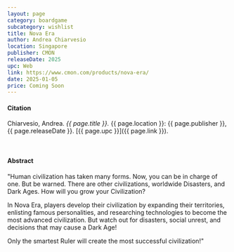 ```yaml
---
layout: page
category: boardgame
subcategory: wishlist
title: Nova Era
author: Andrea Chiarvesio
location: Singapore
publisher: CMON
releaseDate: 2025
upc: Web
link: https://www.cmon.com/products/nova-era/
date: 2025-01-05
price: Coming Soon
---
```


#### Citation

Chiarvesio, Andrea. *{{ page.title }}.* {{ page.location }}: {{ page.publisher }}, {{ page.releaseDate }}. [{{ page.upc }}]({{ page.link }}).

<br>


#### Abstract

"Human civilization has taken many forms. Now, you can be in charge of one. But be warned. There are other civilizations, worldwide Disasters, and Dark Ages. How will you grow your Civilization?

In Nova Era, players develop their civilization by expanding their territories, enlisting famous personalities, and researching technologies to become the most advanced civilization. But watch out for disasters, social unrest, and decisions that may cause a Dark Age!

Only the smartest Ruler will create the most successful civilization!"

